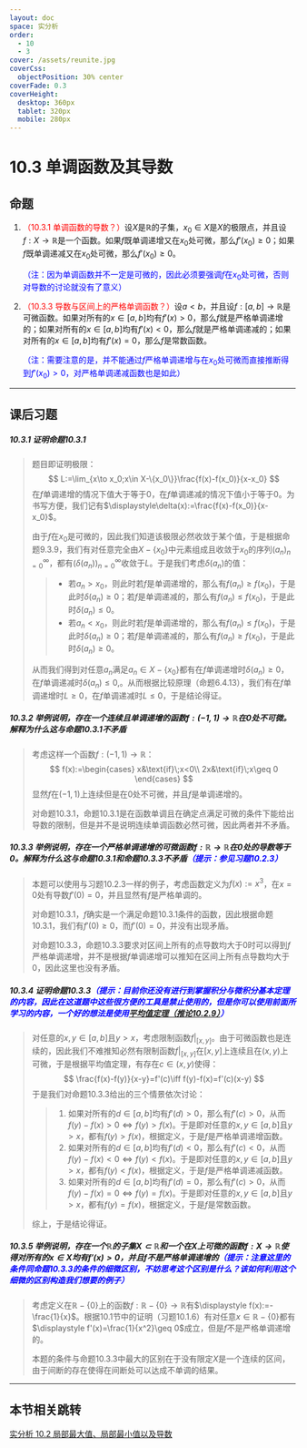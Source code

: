 ```yaml
---
layout: doc
space: 实分析
order:
  - 10
  - 3
cover: /assets/reunite.jpg
coverCss:
  objectPosition: 30% center
coverFade: 0.3
coverHeight:
  desktop: 360px
  tablet: 320px
  mobile: 280px
---
```

# 10.3 单调函数及其导数

## 命题

1. <span style="color:red">（10.3.1 单调函数的导数？）</span>设$X$是$\mathbb R$的子集，$x_0\in X$是$X$的极限点，并且设$f:X\to\mathbb R$是一个函数。如果$f$既单调递增又在$x_0$处可微，那么$f'(x_0)\geq 0$；如果$f$既单调递减又在$x_0$处可微，那么$f'(x_0)\geq 0$。

   <span style="color:blue">（注：因为单调函数并不一定是可微的，因此必须要强调$f$在$x_0$处可微，否则对导数的讨论就没有了意义）</span>

2. <span style="color:red">（10.3.3 导数与区间上的严格单调函数？）</span>设$a<b$，并且设$f:[a,b]\to\mathbb R$是可微函数。如果对所有的$x\in[a,b]$均有$f'(x)>0$，那么$f$就是严格单调递增的；如果对所有的$x\in[a,b]$均有$f'(x)<0$，那么$f$就是严格单调递减的；如果对所有的$x\in[a,b]$均有$f'(x)=0$，那么$f$是常数函数。

   <span style="color:blue">（注：需要注意的是，并不能通过$f$严格单调递增与在$x_0$处可微而直接推断得到$f'(x_0)>0$，对严格单调递减函数也是如此）</span>

---

## 课后习题

##### 10.3.1 证明命题10.3.1

> 题目即证明极限：
> $$
> L:=\lim_{x\to x_0;x\in X-\{x_0\}}\frac{f(x)-f(x_0)}{x-x_0}
> $$
> 在$f$单调递增的情况下值大于等于$0$，在$f$单调递减的情况下值小于等于$0$。为书写方便，我们记有$\displaystyle\delta(x):=\frac{f(x)-f(x_0)}{x-x_0}$。
>
> 由于$f$在$x_0$是可微的，因此我们知道该极限必然收敛于某个值，于是根据命题9.3.9，我们有对任意完全由$X-\{x_0\}$中元素组成且收敛于$x_0$的序列$(a_n)_{n=0}^\infty$，都有$(\delta(a_n))_{n=0}^\infty$收敛于$L$。于是我们考虑$\delta(a_n)$的值：
>
> > * 若$a_n>x_0$，则此时若$f$是单调递增的，那么有$f(a_n)\geq f(x_0)$，于是此时$\delta(a_n)\geq 0$；若$f$是单调递减的，那么有$f(a_n)\leq f(x_0)$，于是此时$\delta(a_n)\leq 0$。
> > * 若$a_n<x_0$，则此时若$f$是单调递增的，那么有$f(a_n)\leq f(x_0)$，于是此时$\delta(a_n)\geq 0$；若$f$是单调递减的，那么有$f(a_n)\geq f(x_0)$，于是此时$\delta(a_n)\geq 0$。
>
> 从而我们得到对任意$a_n$满足$a_n\in X-\{x_0\}$都有在$f$单调递增时$\delta(a_n)\geq 0$，在$f$单调递减时$\delta(a_n)\leq 0$,。从而根据比较原理（命题6.4.13），我们有在$f$单调递增时$L\geq 0$，在$f$单调递减时$L\leq 0$，于是结论得证。

##### 10.3.2 举例说明，存在一个连续且单调递增的函数$f:(-1,1)\to\mathbb R$在$0$处不可微。解释为什么这与命题10.3.1不矛盾

> 考虑这样一个函数$f:(-1,1)\to\mathbb R$：
> $$
> f(x):=\begin{cases}
> 	x&\text{if}\;x<0\\
> 	2x&\text{if}\;x\geq 0
> \end{cases}
> $$
> 显然$f$在$(-1,1)$上连续但是在$0$处不可微，并且$f$是单调递增的。
>
> 对命题10.3.1，命题10.3.1是在函数单调且在确定点满足可微的条件下能给出导数的限制，但是并不是说明连续单调函数必然可微，因此两者并不矛盾。

##### 10.3.3 举例说明，存在一个严格单调递增的可微函数$f:\mathbb R\to\mathbb R$在$0$处的导数等于$0$。解释为什么这与命题10.3.1和命题10.3.3不矛盾<span style="color:blue">（提示：参见习题10.2.3）</span>

> 本题可以使用与习题10.2.3一样的例子，考虑函数定义为$f(x):=x^3$，在$x=0$处有导数$f'(0)=0$，并且显然有$f$是严格单调的。
>
> 对命题10.3.1，$f$确实是一个满足命题10.3.1条件的函数，因此根据命题10.3.1，我们有$f'(0)\geq0$，而$f'(0)=0$，并没有出现矛盾。
>
> 对命题10.3.3，命题10.3.3要求对区间上所有的点导数均大于$0$时可以得到$f$严格单调递增，并不是根据$f$单调递增可以推知在区间上所有点导数均大于$0$，因此这里也没有矛盾。

##### 10.3.4 证明命题10.3.3<span style="color:blue">（提示：目前你还没有进行到掌握积分与微积分基本定理的内容，因此在这道题中这些很方便的工具是禁止使用的，但是你可以使用前面所学习的内容，一个好的想法是使用[平均值定理（推论10.2.9）](/docs/Real-Analysis/Chap10/Sec2.md)）</span>

> 对任意的$x,y\in[a,b]$且$y>x$，考虑限制函数$f|_{[x,y]}$。由于可微函数也是连续的，因此我们不难推知必然有限制函数$f|_{[x,y]}$在$[x,y]$上连续且在$(x,y)$上可微，于是根据平均值定理，有存在$c\in(x,y)$使得：
> $$
> \frac{f(x)-f(y)}{x-y}=f'(c)\iff f(y)-f(x)=f'(c)(x-y)
> $$
> 于是我们对命题10.3.3给出的三个情景依次讨论：
>
> > 1. 如果对所有的$d\in[a,b]$均有$f'(d)>0$，那么有$f'(c)>0$，从而$f(y)-f(x)>0\iff f(y)>f(x)$。于是即对任意的$x,y\in[a,b]$且$y>x$，都有$f(y)>f(x)$，根据定义，于是$f$是严格单调递增函数。
> > 2. 如果对所有的$d\in[a,b]$均有$f'(d)<0$，那么有$f'(c)<0$，从而$f(y)-f(x)<0\iff f(y)<f(x)$。于是即对任意的$x,y\in[a,b]$且$y>x$，都有$f(y)<f(x)$，根据定义，于是$f$是严格单调递减函数。
> > 3. 如果对所有的$d\in[a,b]$均有$f'(d)=0$，那么有$f'(c)>0$，从而$f(y)-f(x)=0\iff f(y)=f(x)$。于是即对任意的$x,y\in[a,b]$且$y>x$，都有$f(y)=f(x)$，根据定义，于是$f$是常数函数。
>
> 综上，于是结论得证。

##### 10.3.5 举例说明，存在一个$\mathbb R$的子集$X\subset\mathbb R$和一个在$X$上可微的函数$f:X\to\mathbb R$使得对所有的$x\in X$均有$f'(x)>0$，并且$f$不是严格单调递增的<span style="color:blue">（提示：注意这里的条件同命题10.3.3的条件的细微区别，不妨思考这个区别是什么？该如何利用这个细微的区别构造我们想要的例子）</span>

> 考虑定义在$\mathbb R-\{0\}$上的函数$f:\mathbb R-\{0\}\to\mathbb R$有$\displaystyle f(x):=-\frac{1}{x}$。根据10.1节中的证明（习题10.1.6）有对任意$x\in\mathbb R-\{0\}$都有$\displaystyle f'(x)=\frac{1}{x^2}\geq 0$成立，但是$f$不是严格单调递增的。
>
> 本题的条件与命题10.3.3中最大的区别在于没有限定$X$是一个连续的区间，由于间断的存在使得在间断处可以达成不单调的结果。

---

## 本节相关跳转

[实分析 10.2 局部最大值、局部最小值以及导数](/docs/Real-Analysis/Chap10/Sec2.md)
